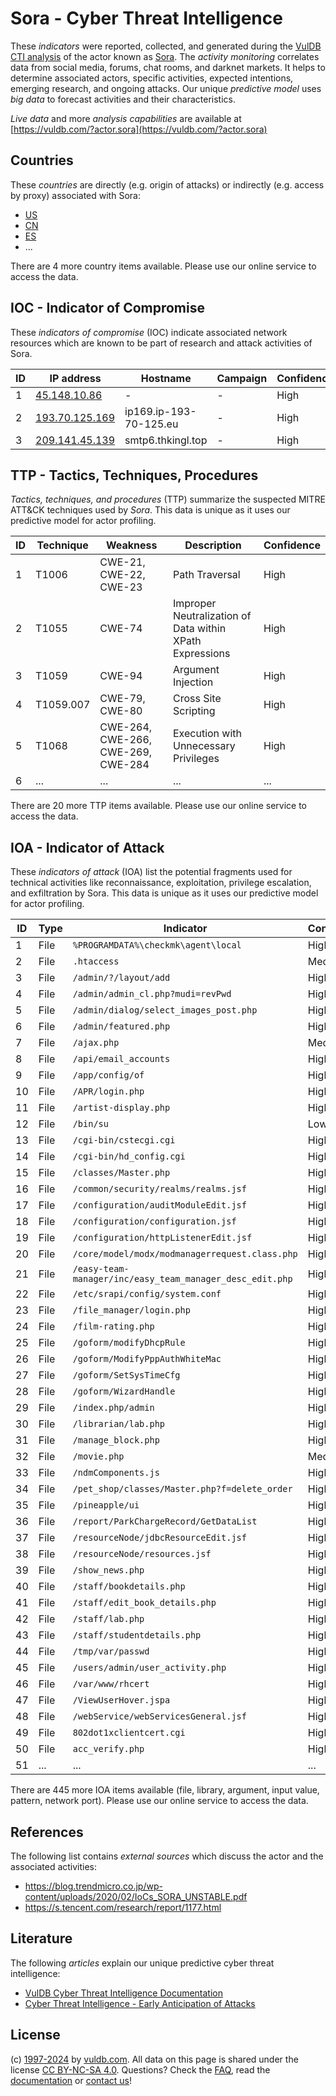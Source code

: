 # Sora - Cyber Threat Intelligence

These _indicators_ were reported, collected, and generated during the [VulDB CTI analysis](https://vuldb.com/?kb.cti) of the actor known as [Sora](https://vuldb.com/?actor.sora). The _activity monitoring_ correlates data from social media, forums, chat rooms, and darknet markets. It helps to determine associated actors, specific activities, expected intentions, emerging research, and ongoing attacks. Our unique _predictive model_ uses _big data_ to forecast activities and their characteristics.

_Live data_ and more _analysis capabilities_ are available at [https://vuldb.com/?actor.sora](https://vuldb.com/?actor.sora)

## Countries

These _countries_ are directly (e.g. origin of attacks) or indirectly (e.g. access by proxy) associated with Sora:

* [US](https://vuldb.com/?country.us)
* [CN](https://vuldb.com/?country.cn)
* [ES](https://vuldb.com/?country.es)
* ...

There are 4 more country items available. Please use our online service to access the data.

## IOC - Indicator of Compromise

These _indicators of compromise_ (IOC) indicate associated network resources which are known to be part of research and attack activities of Sora.

ID | IP address | Hostname | Campaign | Confidence
-- | ---------- | -------- | -------- | ----------
1 | [45.148.10.86](https://vuldb.com/?ip.45.148.10.86) | - | - | High
2 | [193.70.125.169](https://vuldb.com/?ip.193.70.125.169) | ip169.ip-193-70-125.eu | - | High
3 | [209.141.45.139](https://vuldb.com/?ip.209.141.45.139) | smtp6.thkingl.top | - | High

## TTP - Tactics, Techniques, Procedures

_Tactics, techniques, and procedures_ (TTP) summarize the suspected MITRE ATT&CK techniques used by _Sora_. This data is unique as it uses our predictive model for actor profiling.

ID | Technique | Weakness | Description | Confidence
-- | --------- | -------- | ----------- | ----------
1 | T1006 | CWE-21, CWE-22, CWE-23 | Path Traversal | High
2 | T1055 | CWE-74 | Improper Neutralization of Data within XPath Expressions | High
3 | T1059 | CWE-94 | Argument Injection | High
4 | T1059.007 | CWE-79, CWE-80 | Cross Site Scripting | High
5 | T1068 | CWE-264, CWE-266, CWE-269, CWE-284 | Execution with Unnecessary Privileges | High
6 | ... | ... | ... | ...

There are 20 more TTP items available. Please use our online service to access the data.

## IOA - Indicator of Attack

These _indicators of attack_ (IOA) list the potential fragments used for technical activities like reconnaissance, exploitation, privilege escalation, and exfiltration by Sora. This data is unique as it uses our predictive model for actor profiling.

ID | Type | Indicator | Confidence
-- | ---- | --------- | ----------
1 | File | `%PROGRAMDATA%\checkmk\agent\local` | High
2 | File | `.htaccess` | Medium
3 | File | `/admin/?/layout/add` | High
4 | File | `/admin/admin_cl.php?mudi=revPwd` | High
5 | File | `/admin/dialog/select_images_post.php` | High
6 | File | `/admin/featured.php` | High
7 | File | `/ajax.php` | Medium
8 | File | `/api/email_accounts` | High
9 | File | `/app/config/of` | High
10 | File | `/APR/login.php` | High
11 | File | `/artist-display.php` | High
12 | File | `/bin/su` | Low
13 | File | `/cgi-bin/cstecgi.cgi` | High
14 | File | `/cgi-bin/hd_config.cgi` | High
15 | File | `/classes/Master.php` | High
16 | File | `/common/security/realms/realms.jsf` | High
17 | File | `/configuration/auditModuleEdit.jsf` | High
18 | File | `/configuration/configuration.jsf` | High
19 | File | `/configuration/httpListenerEdit.jsf` | High
20 | File | `/core/model/modx/modmanagerrequest.class.php` | High
21 | File | `/easy-team-manager/inc/easy_team_manager_desc_edit.php` | High
22 | File | `/etc/srapi/config/system.conf` | High
23 | File | `/file_manager/login.php` | High
24 | File | `/film-rating.php` | High
25 | File | `/goform/modifyDhcpRule` | High
26 | File | `/goform/ModifyPppAuthWhiteMac` | High
27 | File | `/goform/SetSysTimeCfg` | High
28 | File | `/goform/WizardHandle` | High
29 | File | `/index.php/admin` | High
30 | File | `/librarian/lab.php` | High
31 | File | `/manage_block.php` | High
32 | File | `/movie.php` | Medium
33 | File | `/ndmComponents.js` | High
34 | File | `/pet_shop/classes/Master.php?f=delete_order` | High
35 | File | `/pineapple/ui` | High
36 | File | `/report/ParkChargeRecord/GetDataList` | High
37 | File | `/resourceNode/jdbcResourceEdit.jsf` | High
38 | File | `/resourceNode/resources.jsf` | High
39 | File | `/show_news.php` | High
40 | File | `/staff/bookdetails.php` | High
41 | File | `/staff/edit_book_details.php` | High
42 | File | `/staff/lab.php` | High
43 | File | `/staff/studentdetails.php` | High
44 | File | `/tmp/var/passwd` | High
45 | File | `/users/admin/user_activity.php` | High
46 | File | `/var/www/rhcert` | High
47 | File | `/ViewUserHover.jspa` | High
48 | File | `/webService/webServicesGeneral.jsf` | High
49 | File | `802dot1xclientcert.cgi` | High
50 | File | `acc_verify.php` | High
51 | ... | ... | ...

There are 445 more IOA items available (file, library, argument, input value, pattern, network port). Please use our online service to access the data.

## References

The following list contains _external sources_ which discuss the actor and the associated activities:

* https://blog.trendmicro.co.jp/wp-content/uploads/2020/02/IoCs_SORA_UNSTABLE.pdf
* https://s.tencent.com/research/report/1177.html

## Literature

The following _articles_ explain our unique predictive cyber threat intelligence:

* [VulDB Cyber Threat Intelligence Documentation](https://vuldb.com/?kb.cti)
* [Cyber Threat Intelligence - Early Anticipation of Attacks](https://www.scip.ch/en/?labs.20201022)

## License

(c) [1997-2024](https://vuldb.com/?kb.changelog) by [vuldb.com](https://vuldb.com/?kb.about). All data on this page is shared under the license [CC BY-NC-SA 4.0](https://creativecommons.org/licenses/by-nc-sa/4.0/). Questions? Check the [FAQ](https://vuldb.com/?kb.faq), read the [documentation](https://vuldb.com/?kb) or [contact us](https://vuldb.com/?contact)!
